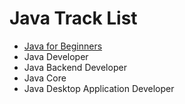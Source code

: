 # Java Track List
- [Java for Beginners](./Java%20for%20Beginners/)
- Java Developer
- Java Backend Developer
- Java Core
- Java Desktop Application Developer
